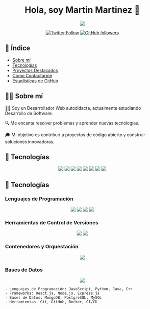 <h1 align="center">Hola, soy Martin Martinez 👋</h1>

<p align="center">
  <img src="https://readme-typing-svg.herokuapp.com?font=Time+New+Roman&color=cyan&size=25&center=true&vCenter=true&width=600&height=100&lines=Desarrollador+Web+Autodidacta,;Estudiante+de+Desarrollo+de+Software,;Aficionado+de+la+Musica,;Aprendiz+activo/investigador,;Amante+de+aprender+cosas+nuevas...❤️">
</p>

<p align="center">
  <a href="https://twitter.com/yourhandle"><img alt="Twitter Follow" src="https://img.shields.io/twitter/follow/yourhandle?style=social"></a>
  <a href="https://github.com/Martin271322"><img alt="GitHub followers" src="https://img.shields.io/github/followers/yourusername?label=Follow%20on%20GitHub&style=social"></a>
</p>

## 📑 Índice

- [Sobre mí](#-sobre-mí)
- [Tecnologías](#-tecnologías)
- [Proyectos Destacados](#-proyectos-destacados)
- [Cómo Contactarme](#-cómo-contactarme)
- [Estadísticas de GitHub](#-estadísticas-de-github)

## 🙋‍♂️ Sobre mí

👨‍💻 Soy un Desarrollador Web autodidacta, actualmente estudiando Desarrollo de Software.

🔍 Me encanta resolver problemas y aprender nuevas tecnologías.

🎓 Mi objetivo es contribuir a proyectos de código abierto y construir soluciones innovadoras.

## 🔧 Tecnologías
<!-- Badges -->
<p align="center">
  <img src="https://img.shields.io/badge/-HTML5-E34F26?style=flat&logo=html5&logoColor=white">
  <img src="https://img.shields.io/badge/-CSS3-1572B6?style=flat&logo=css3&logoColor=white">
  <img src="https://img.shields.io/badge/-Python-3776AB?style=flat&logo=python&logoColor=white">
  <img src="https://img.shields.io/badge/-PHP-777BB4?style=flat&logo=php&logoColor=white">
  <img src="https://img.shields.io/badge/-Git-F05032?style=flat&logo=git&logoColor=white">
  <img src="https://img.shields.io/badge/-GitHub-181717?style=flat&logo=github&logoColor=white">
  <img src="https://img.shields.io/badge/-Docker-2496ED?style=flat&logo=docker&logoColor=white">
  <img src="https://img.shields.io/badge/-MySQL-4479A1?style=flat&logo=mysql&logoColor=white">
  <!-- otros badges -->
</p>

## 🔧 Tecnologías

### Lenguajes de Programación
<p align="center">
  <img src="https://img.shields.io/badge/-HTML5-E34F26?style=flat&logo=html5&logoColor=white">
  <img src="https://img.shields.io/badge/-CSS3-1572B6?style=flat&logo=css3&logoColor=white">
  <img src="https://img.shields.io/badge/-Python-3776AB?style=flat&logo=python&logoColor=white">
  <img src="https://img.shields.io/badge/-PHP-777BB4?style=flat&logo=php&logoColor=white">
</p>

### Herramientas de Control de Versiones
<p align="center">
  <img src="https://img.shields.io/badge/-Git-F05032?style=flat&logo=git&logoColor=white">
  <img src="https://img.shields.io/badge/-GitHub-181717?style=flat&logo=github&logoColor=white">
</p>

### Contenedores y Orquestación
<p align="center">
  <img src="https://img.shields.io/badge/-Docker-2496ED?style=flat&logo=docker&logoColor=white">
</p>

### Bases de Datos
<p align="center">
  <img src="https://img.shields.io/badge/-MySQL-4479A1?style=flat&logo=mysql&logoColor=white">
</p>

<!-- Añade más categorías y badges según sea necesario -->


```plaintext
- Lenguajes de Programación: JavaScript, Python, Java, C++
- Frameworks: React.js, Node.js, Express.js
- Bases de Datos: MongoDB, PostgreSQL, MySQL
- Herramientas: Git, GitHub, Docker, CI/CD
